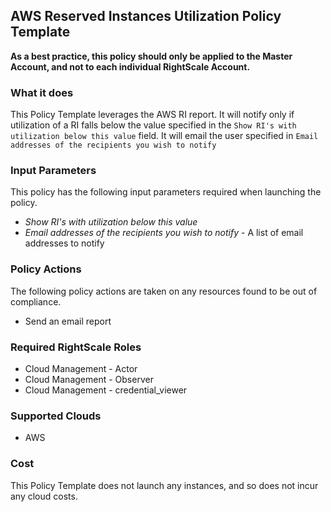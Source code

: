 ## AWS Reserved Instances Utilization Policy Template

**As a best practice, this policy should only be applied to the Master Account, and not to each individual RightScale Account.**

### What it does

This Policy Template leverages the AWS RI report. It will notify only if utilization of a RI falls below the value specified in the `Show RI's with utilization below this value` field. It will email the user specified in `Email addresses of the recipients you wish to notify`

### Input Parameters

This policy has the following input parameters required when launching the policy.

- *Show RI's with utilization below this value*
- *Email addresses of the recipients you wish to notify* - A list of email addresses to notify

### Policy Actions

The following policy actions are taken on any resources found to be out of compliance.

- Send an email report

### Required RightScale Roles

- Cloud Management - Actor
- Cloud Management - Observer
- Cloud Management - credential_viewer

### Supported Clouds

- AWS

### Cost

This Policy Template does not launch any instances, and so does not incur any cloud costs.
